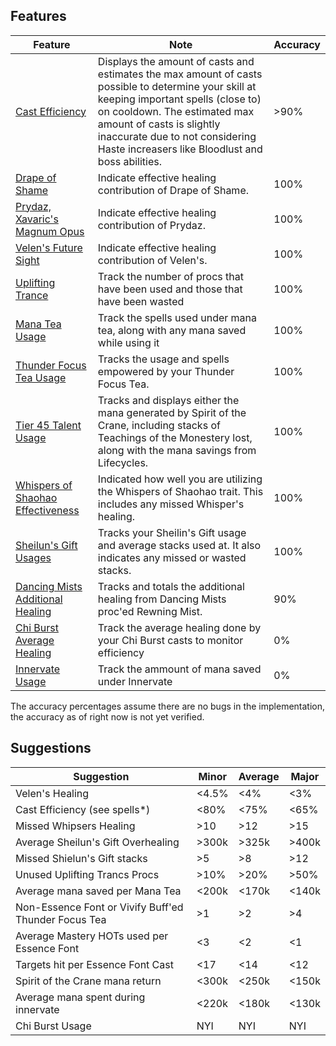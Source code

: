 ## Features
| Feature | Note | Accuracy |
| --- | --- | --- |
| [Cast Efficiency]() | Displays the amount of casts and estimates the max amount of casts possible to determine your skill at keeping important spells (close to) on cooldown. The estimated max amount of casts is slightly inaccurate due to not considering Haste increasers like Bloodlust and boss abilities. | >90% |
| [Drape of Shame](https://github.com/MartijnHols/WoWAnalyzer/blob/master/src/Parser/MistweaverMonk/Modules/Items/DrapeOfShame.js) | Indicate effective healing contribution of Drape of Shame. | 100%|
| [Prydaz, Xavaric's Magnum Opus](https://github.com/MartijnHols/WoWAnalyzer/blob/master/src/Parser/Core/Modules/Items/Prydaz.js) | Indicate effective healing contribution of Prydaz. | 100% |
| [Velen's Future Sight](https://github.com/MartijnHols/WoWAnalyzer/blob/master/src/Parser/MistweaverMonk/Modules/Items/Velens.js) | Indicate effective healing contribution of Velen's. | 100% |
| [Uplifting Trance](https://github.com/MartijnHols/WoWAnalyzer/blob/master/src/Parser/MistweaverMonk/Modules/Features/UpliftingTrance.js) | Track the number of procs that have been used and those that have been wasted | 100% |
| [Mana Tea Usage](https://github.com/MartijnHols/WoWAnalyzer/blob/master/src/Parser/MistweaverMonk/Modules/Features/ManaTea.js) | Track the spells used under mana tea, along with any mana saved while using it | 100% |
| [Thunder Focus Tea Usage](https://github.com/MartijnHols/WoWAnalyzer/blob/master/src/Parser/MistweaverMonk/Modules/Features/ThunderFocusTea.js) | Tracks the usage and spells empowered by your Thunder Focus Tea. | 100% |
| [Tier 45 Talent Usage](https://github.com/MartijnHols/WoWAnalyzer/blob/master/src/Parser/MistweaverMonk/Modules/Features/ManaSavingTalents.js) | Tracks and displays either the mana generated by Spirit of the Crane, including stacks of Teachings of the Monestery lost, along with the mana savings from Lifecycles. | 100% |
| [Whispers of Shaohao Effectiveness](https://github.com/MartijnHols/WoWAnalyzer/blob/master/src/Parser/MistweaverMonk/Modules/Features/SheilunsGift.js) | Indicated how well you are utilizing the Whispers of Shaohao trait.  This includes any missed Whisper's healing. | 100% |
| [Sheilun's Gift Usages](https://github.com/MartijnHols/WoWAnalyzer/blob/master/src/Parser/MistweaverMonk/Modules/Features/SheilunsGift.js) | Tracks your Sheilin's Gift usage and average stacks used at.  It also indicates any missed or wasted stacks. | 100% |
| [Dancing Mists Additional Healing](https://github.com/MartijnHols/WoWAnalyzer/blob/master/src/Parser/MistweaverMonk/Modules/Features/RenewingMist.js) | Tracks and totals the additional healing from Dancing Mists proc'ed Rewning Mist. | 90% |
| [Chi Burst Average Healing]() | Track the average healing done by your Chi Burst casts to monitor efficiency | 0% |
| [Innervate Usage]() | Track the ammount of mana saved under Innervate | 0% |

The accuracy percentages assume there are no bugs in the implementation, the accuracy as of right now is not yet verified.
## Suggestions

| Suggestion | Minor | Average | Major |
| --- | --- | --- | --- |
| Velen's Healing | <4.5% | <4% | <3% |
| Cast Efficiency (see spells*) | <80% | <75% | <65% |
| Missed Whipsers Healing | >10 | >12 | >15 |
| Average Sheilun's Gift Overhealing | >300k | >325k | >400k |
| Missed Shielun's Gift stacks | >5 | >8 | >12 |
| Unused Uplifting Trancs Procs | >10% | >20% | >50% |
| Average mana saved per Mana Tea | <200k | <170k | <140k |
| Non-Essence Font or Vivify Buff'ed Thunder Focus Tea | >1 | >2 | >4 |
| Average Mastery HOTs used per Essence Font | <3 | <2 | <1 |
| Targets hit per Essence Font Cast | <17 | <14 | <12 |
| Spirit of the Crane mana return | <300k | <250k | <150k |
| Average mana spent during innervate | <220k | <180k | <130k |
| Chi Burst Usage | NYI | NYI | NYI |
